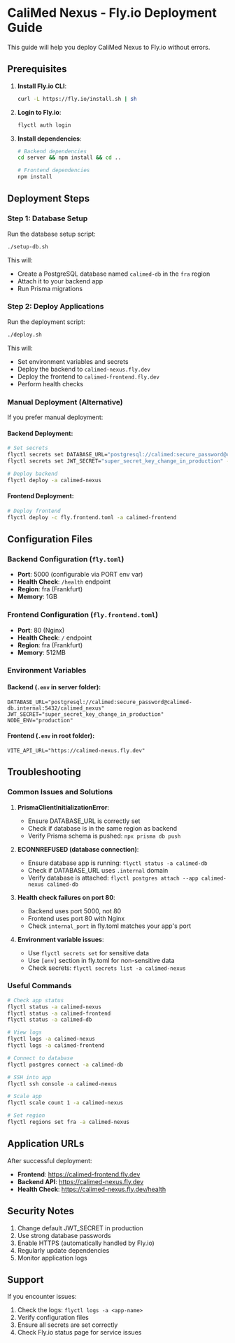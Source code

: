 # CaliMed Nexus - Fly.io Deployment Guide

This guide will help you deploy CaliMed Nexus to Fly.io without errors.

## Prerequisites

1. **Install Fly.io CLI**:
   ```bash
   curl -L https://fly.io/install.sh | sh
   ```

2. **Login to Fly.io**:
   ```bash
   flyctl auth login
   ```

3. **Install dependencies**:
   ```bash
   # Backend dependencies
   cd server && npm install && cd ..
   
   # Frontend dependencies
   npm install
   ```

## Deployment Steps

### Step 1: Database Setup

Run the database setup script:
```bash
./setup-db.sh
```

This will:
- Create a PostgreSQL database named `calimed-db` in the `fra` region
- Attach it to your backend app
- Run Prisma migrations

### Step 2: Deploy Applications

Run the deployment script:
```bash
./deploy.sh
```

This will:
- Set environment variables and secrets
- Deploy the backend to `calimed-nexus.fly.dev`
- Deploy the frontend to `calimed-frontend.fly.dev`
- Perform health checks

### Manual Deployment (Alternative)

If you prefer manual deployment:

#### Backend Deployment:
```bash
# Set secrets
flyctl secrets set DATABASE_URL="postgresql://calimed:secure_password@calimed-db.internal:5432/calimed_nexus" -a calimed-nexus
flyctl secrets set JWT_SECRET="super_secret_key_change_in_production" -a calimed-nexus

# Deploy backend
flyctl deploy -a calimed-nexus
```

#### Frontend Deployment:
```bash
# Deploy frontend
flyctl deploy -c fly.frontend.toml -a calimed-frontend
```

## Configuration Files

### Backend Configuration (`fly.toml`)
- **Port**: 5000 (configurable via PORT env var)
- **Health Check**: `/health` endpoint
- **Region**: fra (Frankfurt)
- **Memory**: 1GB

### Frontend Configuration (`fly.frontend.toml`)
- **Port**: 80 (Nginx)
- **Health Check**: `/` endpoint
- **Region**: fra (Frankfurt)
- **Memory**: 512MB

### Environment Variables

#### Backend (`.env` in server folder):
```env
DATABASE_URL="postgresql://calimed:secure_password@calimed-db.internal:5432/calimed_nexus"
JWT_SECRET="super_secret_key_change_in_production"
NODE_ENV="production"
```

#### Frontend (`.env` in root folder):
```env
VITE_API_URL="https://calimed-nexus.fly.dev"
```

## Troubleshooting

### Common Issues and Solutions

1. **PrismaClientInitializationError**:
   - Ensure DATABASE_URL is correctly set
   - Check if database is in the same region as backend
   - Verify Prisma schema is pushed: `npx prisma db push`

2. **ECONNREFUSED (database connection)**:
   - Ensure database app is running: `flyctl status -a calimed-db`
   - Check if DATABASE_URL uses `.internal` domain
   - Verify database is attached: `flyctl postgres attach --app calimed-nexus calimed-db`

3. **Health check failures on port 80**:
   - Backend uses port 5000, not 80
   - Frontend uses port 80 with Nginx
   - Check `internal_port` in fly.toml matches your app's port

4. **Environment variable issues**:
   - Use `flyctl secrets set` for sensitive data
   - Use `[env]` section in fly.toml for non-sensitive data
   - Check secrets: `flyctl secrets list -a calimed-nexus`

### Useful Commands

```bash
# Check app status
flyctl status -a calimed-nexus
flyctl status -a calimed-frontend
flyctl status -a calimed-db

# View logs
flyctl logs -a calimed-nexus
flyctl logs -a calimed-frontend

# Connect to database
flyctl postgres connect -a calimed-db

# SSH into app
flyctl ssh console -a calimed-nexus

# Scale app
flyctl scale count 1 -a calimed-nexus

# Set region
flyctl regions set fra -a calimed-nexus
```

## Application URLs

After successful deployment:
- **Frontend**: https://calimed-frontend.fly.dev
- **Backend API**: https://calimed-nexus.fly.dev
- **Health Check**: https://calimed-nexus.fly.dev/health

## Security Notes

1. Change default JWT_SECRET in production
2. Use strong database passwords
3. Enable HTTPS (automatically handled by Fly.io)
4. Regularly update dependencies
5. Monitor application logs

## Support

If you encounter issues:
1. Check the logs: `flyctl logs -a <app-name>`
2. Verify configuration files
3. Ensure all secrets are set correctly
4. Check Fly.io status page for service issues